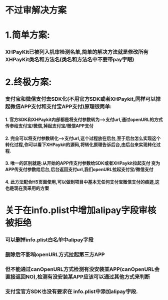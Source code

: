 # 不过审解决方案


# 1.简单方案:

### XHPayKit已被列入机审检测名单,简单的解决方法就是修改所有XHPayKit类名和方法名(类名和方法名中不要带pay字眼)


# 2.终极方案:


### 支付宝和微信支付去SDK化(不用官方SDK或者XHPaykit,同样可以掉起微信APP支付和支付宝APP支付)原理很简单:

####    1. 官方SDK和XHPaykit内部都是将支付参数转为-->支付url,通过openURL的方式传参给支付宝/微信,掉起支付宝/微信APP支付
####    2. 完全可以将支付参数转化-->支付url,这个过程放在后台,至于后台怎么实现这个转化过程,你可以看下XHPaykit的源码,将转化原理告诉后台,由后台来实现转化过程.
####    3. 唯一的区别就是:从开始的APP传支付参数给SDK或者XHPaykit拉起支付 变为APP传支付参数给后台,后台返回支付url,我们openURL拉起支付宝/微信支付
####    4. 此方法配合H5页面使用,可以做到项目中基本无任何支付宝微信支付的痕迹,这也是现在我采用的方案


# 关于在info.plist中增加alipay字段审核被拒绝
### 可以删掉info.plist白名单中alipay字段
### 删除后不影响openURL方式拉起第三方APP
### 但不能通过canOpenURL方式检测有没安装某APP(canOpenURL会直接返回NO),检测有没安装某APP应该可以通过其他方式来判断
### 支付宝官方SDK也没有要求在 info.plist中添加alipay字段.

